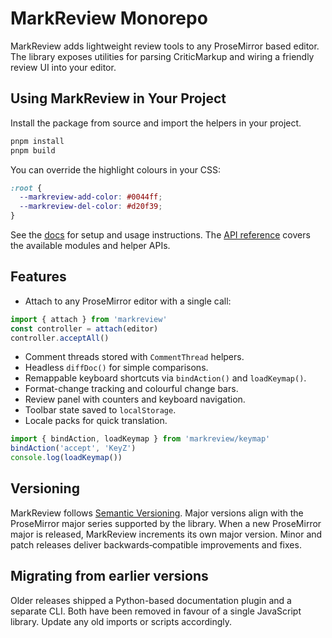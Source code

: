 # MarkReview Monorepo

MarkReview adds lightweight review tools to any ProseMirror based editor. The library exposes utilities for parsing CriticMarkup and wiring a friendly review UI into your editor.

## Using MarkReview in Your Project

Install the package from source and import the helpers in your project.
```bash
pnpm install
pnpm build
```

You can override the highlight colours in your CSS:

```css
:root {
  --markreview-add-color: #0044ff;
  --markreview-del-color: #d20f39;
}
```

See the [docs](docs/index.md) for setup and usage instructions.
The [API reference](docs/api/index.md) covers the available modules and helper APIs.

## Features

- Attach to any ProseMirror editor with a single call:

```ts
import { attach } from 'markreview'
const controller = attach(editor)
controller.acceptAll()
```

- Comment threads stored with `CommentThread` helpers.
- Headless `diffDoc()` for simple comparisons.
- Remappable keyboard shortcuts via `bindAction()` and `loadKeymap()`.
- Format-change tracking and colourful change bars.
- Review panel with counters and keyboard navigation.
- Toolbar state saved to `localStorage`.
- Locale packs for quick translation.

```ts
import { bindAction, loadKeymap } from 'markreview/keymap'
bindAction('accept', 'KeyZ')
console.log(loadKeymap())
```

## Versioning

MarkReview follows [Semantic Versioning](https://semver.org/). Major versions
align with the ProseMirror major series supported by the library. When a new
ProseMirror major is released, MarkReview increments its own major version. Minor
and patch releases deliver backwards‑compatible improvements and fixes.

## Migrating from earlier versions

Older releases shipped a Python-based documentation plugin and a separate CLI.
Both have been removed in favour of a single JavaScript library. Update any old
imports or scripts accordingly.

